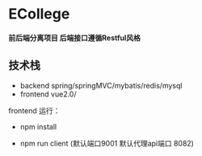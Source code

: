 # ECollege
#### 前后端分离项目 后端接口遵循Restful风格
## 技术栈

- backend  spring/springMVC/mybatis/redis/mysql
- frontend   vue2.0/

frontend 运行：
 - npm install 
 
 - npm run client (默认端口9001 默认代理api端口 8082) 
